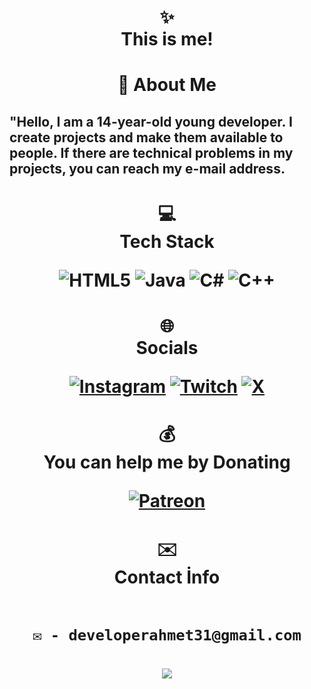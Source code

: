 <h1 align="center">✨ <br> This is me! <br></h1>
<h1 align="center">💫 About Me 
<h2 text-size="10px">
 "Hello, I am a 14-year-old young developer. I create projects and make them available to people. If there are technical problems in my projects, you can reach my e-mail address.  <br>
 
</h2>

</h1>


<h1 align="center">💻 <br>Tech Stack <br> 
  
![HTML5](https://img.shields.io/badge/html5-%23E34F26.svg?style=for-the-badge&logo=html5&logoColor=white)
![Java](https://img.shields.io/badge/java-%23ED8B00.svg?style=for-the-badge&logo=openjdk&logoColor=white) 
![C#](https://img.shields.io/badge/c%23-%23239120.svg?style=for-the-badge&logo=csharp&logoColor=white) 
![C++](https://img.shields.io/badge/c++-%2300599C.svg?style=for-the-badge&logo=c%2B%2B&logoColor=white)

</h1>

<h1 align="center">🌐 <br> Socials <br> 
    
[![Instagram](https://img.shields.io/badge/Instagram-%23E4405F.svg?logo=Instagram&logoColor=white)](https://instagram.com/) 
[![Twitch](https://img.shields.io/badge/Twitch-%239146FF.svg?logo=Twitch&logoColor=white)](https://twitch.tv/) 
[![X](https://img.shields.io/badge/X-black.svg?logo=X&logoColor=white)](https://x.com/) 
 
</h1>

<h1 align="center">💰 <br> You can help me by Donating <br>   
  
  [![Patreon](https://img.shields.io/badge/Patreon-F96854?style=for-the-badge&logo=patreon&logoColor=white)](https://patreon.com/nwte) 
  
</h1>
<h1 align="center">✉️ <br> Contact İnfo <br>   
  <br>
  
    ✉️ - developerahmet31@gmail.com

</h1>
   
<h1 align="center">

  [![](https://visitcount.itsvg.in/api?id=aahmeteminaydin&icon=0&color=0)](https://visitcount.itsvg.in)
  
</h1>

